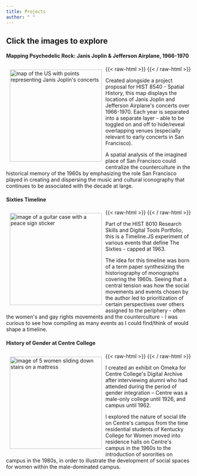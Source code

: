 ```yaml
---
title: Projects
author: " "
---
```

## Click the images to explore

#### Mapping Psychedelic Rock: Janis Joplin & Jefferson Airplane, 1966-1970
{{< raw-html >}}
<a href="https://clemson.maps.arcgis.com/apps/mapviewer/index.html?webmap=fe46a43e7ec34a2395dc910755e658f1"><img src="/images/mapimage.png" alt="map of the US with points representing Janis Joplin's concerts" style="float:left;width:250px;padding:10px"></a>
{{< / raw-html >}}

Created alongside a project proposal for HIST 8540 - Spatial History, this map displays the locations of Janis Joplin and Jefferson Airplane's concerts over 1966-1970. Each year is separated into a separate layer - able to be toggled on and off to hide/reveal overlapping venues (especially relevant to early concerts in San Francisco).
 
A spatial analysis of the imagined place of San Francisco could centralize the counterculture in the historical memory of the 1960s by emphasizing the role San Francisco played in creating and dispersing the music and cultural iconography that continues to be associated with the decade at large.

#### Sixties Timeline
{{< raw-html >}}
<a href="https://amberedwards.net/?p=292"><img src="/images/peacebook10.jpg" alt="image of a guitar case with a peace sign sticker" style="width:250px; float : left;padding:10px"/></a>
{{< / raw-html >}}

Part of the HIST 8010 Research Skills and Digital Tools Portfolio, this is a Timeline.JS experiment of various events that define The Sixties - capped at 1963.

The idea for this timeline was born of a term paper synthesizing the historiography of monographs covering the 1960s. Seeing that a central tension was how the social movements and events chosen by the author led to prioritization of certain perspectives over others assigned to the periphery - often the women's and gay rights movements and the counterculture - I was curious to see how compiling as many events as I could find/think of would shape a timeline.


#### History of Gender at Centre College
{{< raw-html >}}
<a href="https://womenatcentre.omeka.net/exhibits/show/gender-at-centre/social-life/social-life-women"><img src="/images/KCWstudents.jpg" alt="image of 5 women sliding down stairs on a mattress" style="width:250px; float : left;padding:10px"/></a>
{{< / raw-html >}}

I created an exhibit on Omeka for Centre College's Digital Archive after interviewing alumni who had attended during the period of gender integration – Centre was a male-only college until 1926, and campus until 1962.

I explored the nature of social life on Centre's campus from the time residential students of Kentucky College for Women moved into residence halls on Centre's campus in the 1960s to the introduction of sororities on campus in the 1980s, in order to illustrate the development of social spaces for women within the male-dominated campus.